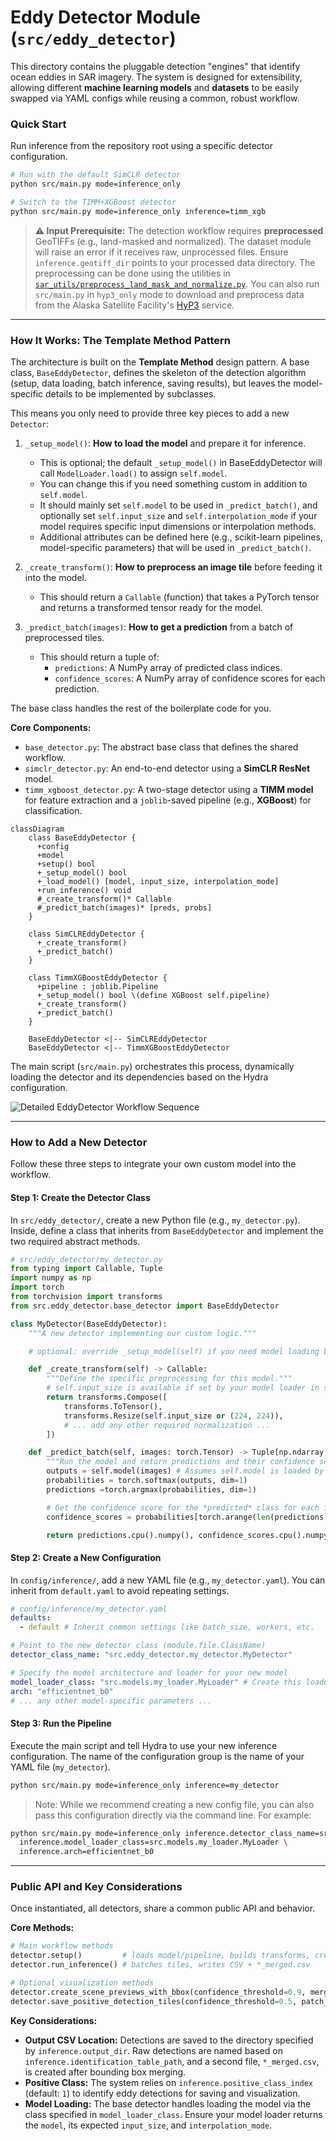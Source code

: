 # Eddy Detector Module (`src/eddy_detector`)

This directory contains the pluggable detection "engines" that identify ocean eddies in SAR imagery. The system is designed for extensibility, allowing different **machine learning models** and **datasets** to be easily swapped via YAML configs while reusing a common, robust workflow.

### Quick Start

Run inference from the repository root using a specific detector configuration.

```bash
# Run with the default SimCLR detector
python src/main.py mode=inference_only
```

```bash
# Switch to the TIMM+XGBoost detector
python src/main.py mode=inference_only inference=timm_xgb
```

> **⚠️ Input Prerequisite:** The detection workflow requires **preprocessed** GeoTIFFs (e.g., land-masked and normalized). The dataset module will raise an error if it receives raw, unprocessed files. Ensure `inference.geotiff_dir` points to your processed data directory. The preprocessing can be done using the utilities in [`sar_utils/preprocess_land_mask_and_normalize.py`](../sar_utils/preprocess_land_mask_and_normalize.py). You can also run `src/main.py` in `hyp3_only` mode to download and preprocess data from the Alaska Satellite Facility's [HyP3](https://hyp3-docs.asf.alaska.edu/) service.

-----

### How It Works: The Template Method Pattern

The architecture is built on the **Template Method** design pattern. A base class, `BaseEddyDetector`, defines the skeleton of the detection algorithm (setup, data loading, batch inference, saving results), but leaves the model-specific details to be implemented by subclasses.

This means you only need to provide three key pieces to add a new `Detector`:

1.  `_setup_model()`: **How to load the model** and prepare it for inference.

    - This is optional; the default `_setup_model()` in BaseEddyDetector will call `ModelLoader.load()` to assign `self.model`.
    - You can change this if you need something custom in addition to `self.model`.
    - It should mainly set `self.model` to be used in `_predict_batch()`, and optionally set `self.input_size` and `self.interpolation_mode` if your model requires specific input dimensions or interpolation methods.
    - Additional attributes can be defined here (e.g., scikit-learn pipelines, model-specific parameters) that will be used in `_predict_batch()`.

2.  `_create_transform()`: **How to preprocess an image tile** before feeding it into the model.
    - This should return a `Callable` (function) that takes a PyTorch tensor and returns a transformed tensor ready for the model.

3.  `_predict_batch(images)`: **How to get a prediction** from a batch of preprocessed tiles.
    - This should return a tuple of:
        - `predictions`: A NumPy array of predicted class indices.
        - `confidence_scores`: A NumPy array of confidence scores for each prediction.

The base class handles the rest of the boilerplate code for you.

**Core Components:**

  * `base_detector.py`: The abstract base class that defines the shared workflow.
  * `simclr_detector.py`: An end-to-end detector using a **SimCLR ResNet** model.
  * `timm_xgboost_detector.py`: A two-stage detector using a **TIMM model** for feature extraction and a `joblib`-saved pipeline (e.g., **XGBoost**) for classification.

<!-- end list -->

```mermaid
classDiagram
    class BaseEddyDetector {
      +config
      +model
      +setup() bool
      +_setup_model() bool
      +_load_model() [model, input_size, interpolation_mode]
      +run_inference() void
      #_create_transform()* Callable
      #_predict_batch(images)* [preds, probs]
    }

    class SimCLREddyDetector {
      +_create_transform()
      +_predict_batch()
    }

    class TimmXGBoostEddyDetector {
      +pipeline : joblib.Pipeline
      +_setup_model() bool \(define XGBoost self.pipeline)
      +_create_transform()
      +_predict_batch()
    }

    BaseEddyDetector <|-- SimCLREddyDetector
    BaseEddyDetector <|-- TimmXGBoostEddyDetector
```

The main script (`src/main.py`) orchestrates this process, dynamically loading the detector and its dependencies based on the Hydra configuration.

<img src="../../media/eddy_detector_pipeline.svg" alt="Detailed EddyDetector Workflow Sequence"/>

-----

### How to Add a New Detector

Follow these three steps to integrate your own custom model into the workflow.

#### Step 1: Create the Detector Class

In `src/eddy_detector/`, create a new Python file (e.g., `my_detector.py`). Inside, define a class that inherits from `BaseEddyDetector` and implement the two required abstract methods.

```python
# src/eddy_detector/my_detector.py
from typing import Callable, Tuple
import numpy as np
import torch
from torchvision import transforms
from src.eddy_detector.base_detector import BaseEddyDetector

class MyDetector(BaseEddyDetector):
    """A new detector implementing our custom logic."""

    # optional: override _setup_model(self) if you need model loading beyond that provided by `ModelLoader` and self.model in your `_predict_batch()` function.

    def _create_transform(self) -> Callable:
        """Define the specific preprocessing for this model."""
        # self.input_size is available if set by your model loader in setup()
        return transforms.Compose([
            transforms.ToTensor(),
            transforms.Resize(self.input_size or (224, 224)),
            # ... add any other required normalization ...
        ])

    def _predict_batch(self, images: torch.Tensor) -> Tuple[np.ndarray, np.ndarray]:
        """Run the model and return predictions and their confidence scores."""
        outputs = self.model(images) # Assumes self.model is loaded by setup()
        probabilities = torch.softmax(outputs, dim=1)
        predictions =torch.argmax(probabilities, dim=1)

        # Get the confidence score for the *predicted* class for each item in the batch
        confidence_scores = probabilities[torch.arange(len(predictions)), predictions]

        return predictions.cpu().numpy(), confidence_scores.cpu().numpy()
```

#### Step 2: Create a New Configuration

In `config/inference/`, add a new YAML file (e.g., `my_detector.yaml`). You can inherit from `default.yaml` to avoid repeating settings.

```yaml
# config/inference/my_detector.yaml
defaults:
  - default # Inherit common settings like batch_size, workers, etc.

# Point to the new detector class (module.file.ClassName)
detector_class_name: "src.eddy_detector.my_detector.MyDetector"

# Specify the model architecture and loader for your new model
model_loader_class: "src.models.my_loader.MyLoader" # Create this loader if needed
arch: "efficientnet_b0"
# ... any other model-specific parameters ...
```


#### Step 3: Run the Pipeline

Execute the main script and tell Hydra to use your new inference configuration. The name of the configuration group is the name of your YAML file (`my_detector`).

```bash
python src/main.py mode=inference_only inference=my_detector
```

> Note: While we recommend creating a new config file, you can also pass this configuration directly via the command line. For example:

```bash
python src/main.py mode=inference_only inference.detector_class_name=src.eddy_detector.my_detector.MyDetector \
  inference.model_loader_class=src.models.my_loader.MyLoader \
  inference.arch=efficientnet_b0
```
-----

### Public API and Key Considerations

Once instantiated, all detectors, share a common public API and behavior.

**Core Methods:**

```python
# Main workflow methods
detector.setup()         # loads model/pipeline, builds transforms, creates dataset
detector.run_inference() # batches tiles, writes CSV + *_merged.csv

# Optional visualization methods
detector.create_scene_previews_with_bbox(confidence_threshold=0.9, merged=True)
detector.save_positive_detection_tiles(confidence_threshold=0.5, patch_size=256)
```

**Key Considerations:**

  * **Output CSV Location:** Detections are saved to the directory specified by `inference.output_dir`. Raw detections are named based on `inference.identification_table_path`, and a second file, `*_merged.csv`, is created after bounding box merging.
  * **Positive Class:** The system relies on `inference.positive_class_index` (default: `1`) to identify eddy detections for saving and visualization.
  * **Model Loading:** The base detector handles loading the model via the class specified in `model_loader_class`. Ensure your model loader returns the `model`, its expected `input_size`, and `interpolation_mode`.